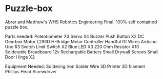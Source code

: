 # Puzzle-box

Abrar and Matthew's WHS Robotics Engineering Final.
100% self contained puzzle box.

Parts needed:
Potentiometer X3
Servo X4
Buzzer
Push Button X2
DC Gearbox Motor
L293D H-Bridge Motor Controller
Handful Of Wires
Arduino Uno R3
Switch
Limit Switch X2
Blue LED X3
220 Ohm Resistor X10
Solderable Breadboard
12v Rechargable Battery
Small Drywall Screws
Small Door Hinge X2

Equipment Needed:
Soldering Iron
Solder Wire
3D Printer
3D filament
Phillips Head Screwdriver
